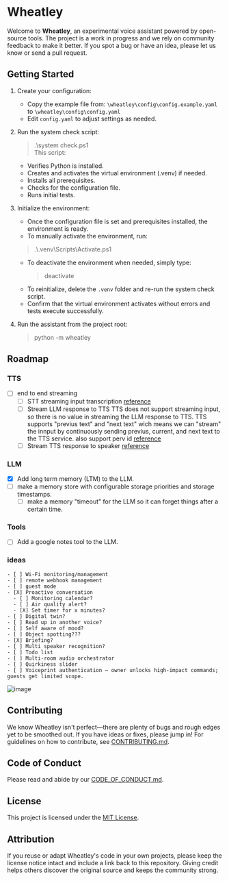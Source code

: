 # Wheatley

Welcome to **Wheatley**, an experimental voice assistant powered by open-source
tools. The project is a work in progress and we rely on community feedback to
make it better. If you spot a bug or have an idea, please let us know or send a
pull request.

## Getting Started

1. Create your configuration:
   - Copy the example file from:
    `\wheatley\config\config.example.yaml`
     to
    `\wheatley\config\config.yaml`
   - Edit `config.yaml` to adjust settings as needed.
2. Run the system check script:
   > .\system check.ps1  
   This script:
   - Verifies Python is installed.
   - Creates and activates the virtual environment (.venv) if needed.
   - Installs all prerequisites.
   - Checks for the configuration file.
   - Runs initial tests.
3. Initialize the environment:
   - Once the configuration file is set and prerequisites installed, the environment is ready.
   - To manually activate the environment, run:
    > .\\.venv\Scripts\Activate.ps1
   - To deactivate the environment when needed, simply type:
     > deactivate
   - To reinitialize, delete the `.venv` folder and re-run the system check script.
   - Confirm that the virtual environment activates without errors and tests execute successfully.

4. Run the assistant from the project root:
   > python -m wheatley

## Roadmap
### TTS
- [ ] end to end streaming
  - [ ] STT streaming input transcription
  [reference](https://platform.openai.com/docs/guides/speech-to-text?lang=curl#streaming-transcriptions)
  - [ ] Stream LLM response to TTS
  TTS does not support streaming input, so there is no value in streaming the LLM response to TTS.
  TTS supports "previus text" and "next text" wich means we can "stream" the innput by continuously sending previus, current, and next text to the TTS service. also support perv id 
  [reference](https://platform.openai.com/docs/api-reference/responses-streaming)
  - [ ] Stream TTS response to speaker
  [reference](https://elevenlabs.io/docs/api-reference/streaming)

### LLM
- [X] Add long term memory (LTM) to the LLM.
- [ ] make a memory store with configurable storage priorities and storage timestamps.
    - [ ] make a memory "timeout" for the LLM so it can forget things after a certain time.

### Tools
- [ ] Add a google notes tool to the LLM.

### ideas
    - [ ] Wi-Fi monitoring/management
    - [ ] remote webhook management
    - [ ] guest mode
    - [X] Proactive conversation
      - [ ] Monitoring calendar?
      - [ ] Air quality alert?
      - [X] Set timer for x minutes?
    - [ ] Digital twin?
    - [ ] Read up in another voice?
    - [ ] Self aware of mood?
    - [ ] Object spotting???
    - [X] Briefing?
    - [ ] Multi speaker recognition?
    - [ ] Todo list
    - [ ] Multi-room audio orchestrator
    - [ ] Quirkiness slider
    - [ ] Voiceprint authentication – owner unlocks high-impact commands; guests get limited scope.


![image](https://github.com/user-attachments/assets/8a19e5c1-a585-4bda-a584-b9c9db2b953a)

## Contributing
We know Wheatley isn't perfect—there are plenty of bugs and rough edges yet to be smoothed out. If you have ideas or fixes, please jump in! For guidelines on how to contribute, see [CONTRIBUTING.md](CONTRIBUTING.md).

## Code of Conduct
Please read and abide by our [CODE_OF_CONDUCT.md](CODE_OF_CONDUCT.md).

## License
This project is licensed under the [MIT License](LICENSE).

## Attribution
If you reuse or adapt Wheatley's code in your own projects, please keep the
license notice intact and include a link back to this repository. Giving credit
helps others discover the original source and keeps the community strong.
